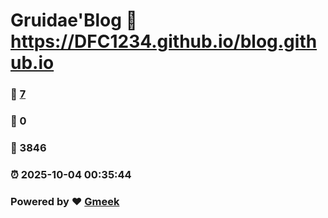# Gruidae'Blog :link: https://DFC1234.github.io/blog.github.io 
### :page_facing_up: [7](https://DFC1234.github.io/blog.github.io/tag.html) 
### :speech_balloon: 0 
### :hibiscus: 3846 
### :alarm_clock: 2025-10-04 00:35:44 
### Powered by :heart: [Gmeek](https://github.com/Meekdai/Gmeek)
